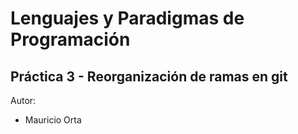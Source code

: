 Lenguajes y Paradigmas de Programación
======
Práctica 3 - Reorganización de ramas en git
-----------

Autor:

* Mauricio Orta
